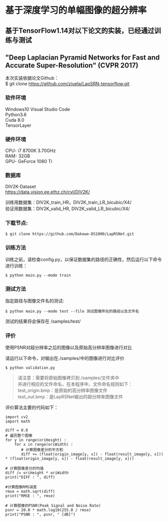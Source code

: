 # 基于深度学习的单幅图像的超分辨率
## 基于TensorFlow1.14对以下论文的实装，已经通过训练与测试
## "Deep Laplacian Pyramid Networks for Fast and Accurate Super-Resolution" (CVPR 2017)

本次实装依据论文Github：\
$ git clone https://github.com/zjuela/LapSRN-tensorflow.git

### 软件环境
Windows10 Visual Studio Code\
Python3.6\
Cuda 8.0\
TensorLayer

### 硬件环境
CPU- i7 8700K 3.70GHz\
RAM- 32GB\
GPU- GeForce 1080 Ti

### 数据库
DIV2K-Dataset\
https://data.vision.ee.ethz.ch/cvl/DIV2K/

训练用数据集：DIV2K_train_HR，DIV2K_train_LR_bicubic/X4/\
验证用数据集：DIV2K_valid_HR, DIV2K_valid_LR_bicubic/X4/

### 下载节点:

    $ git clone https://github.com/Dakewe-DS1000/LapRSNet.git

### 训练方法
训练之前，请检查config.py，以保证数据集的路径的正确性，然后运行以下命令进行训练：

	$ python main.py --mode train

### 测试方法
指定路径与图像文件名的测试:

	$ python main.py --mode test --file 测试图像所在的路径以及文件名

测试的结果将会保存在 /samples/test/

### 评价
使用PSNR对超分辨率之后的图像以及原始高分辨率图像进行对比

请运行以下命令，对输出在./samples/中的图像进行对比评价

	$ python validation.py

> 请注意：需要将原始图像拷贝到./samples/文件夹中\
并进行相应的文件命名，在本程序中，文件命名规则如下：\
test_origin.bmp：是原始的高分辨率图像文件\
test_out.bmp：是LapRSNet输出的超分辨率图像文件

评价算法主要的代码如下：
	
	import cv2
	import math

	diff = 0.0
	# 遍历整个图像
    for y in range(oriHeight) :
       	for x in range(oriWidth) :
		   # 计算图像差分的平方和
		   diff += (float(origin_image[y, x]) - float(result_image[y, x])) * (float(origin_image[y, x]) - float(result_image[y, x]))
	
	# 计算图像差分的均值
    diff /= oriHeight * oriWidth
    print("DIFF : ", diff)

	#计算图像RMS误差
    rmse = math.sqrt(diff)
    print("RMSE : ", rmse)

	# 计算图像的PSNR(Peak Signal and Noise Rate)
    psnr = 20.0 * math.log10(255.0 / rmse)
    print("PSNR : ", psnr, " [dB]")